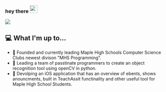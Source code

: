 ### hey there <img src="https://media.giphy.com/media/hvRJCLFzcasrR4ia7z/giphy.gif" width="25px">

![](https://komarev.com/ghpvc/?username=MusaAqeel)
## 💻 What I'm up to...
- 🔨 Founded and currently leading Maple High Schools Computer Science Clubs newest divison "MHS Programming". 
- 🔨 Leading a team of passtinate programmers to create an object recognition tool using openCV in python. 
- 🔨 Devolping an iOS application that has an overview of ebents, shows anouncments, built in TeachAssit functinality and other useful tool for Maple High School Students. 


